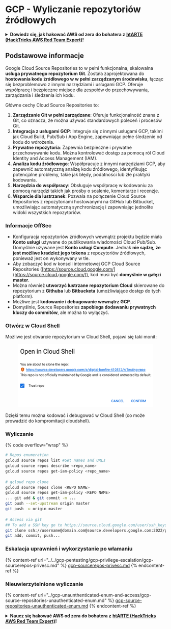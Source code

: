 # GCP - Wyliczanie repozytoriów źródłowych

<details>

<summary><strong>Dowiedz się, jak hakować AWS od zera do bohatera z</strong> <a href="https://training.hacktricks.xyz/courses/arte"><strong>htARTE (HackTricks AWS Red Team Expert)</strong></a><strong>!</strong></summary>

Inne sposoby wsparcia HackTricks:

* Jeśli chcesz zobaczyć swoją **firmę reklamowaną w HackTricks** lub **pobrać HackTricks w formacie PDF**, sprawdź [**PLAN SUBSKRYPCJI**](https://github.com/sponsors/carlospolop)!
* Zdobądź [**oficjalne gadżety PEASS & HackTricks**](https://peass.creator-spring.com)
* Odkryj [**Rodzinę PEASS**](https://opensea.io/collection/the-peass-family), naszą kolekcję ekskluzywnych [**NFT**](https://opensea.io/collection/the-peass-family)
* **Dołącz do** 💬 [**grupy Discord**](https://discord.gg/hRep4RUj7f) lub [**grupy telegramowej**](https://t.me/peass) lub **śledź** mnie na **Twitterze** 🐦 [**@carlospolopm**](https://twitter.com/carlospolopm)**.**
* **Podziel się swoimi sztuczkami hakerskimi, przesyłając PR-y do** [**HackTricks**](https://github.com/carlospolop/hacktricks) i [**HackTricks Cloud**](https://github.com/carlospolop/hacktricks-cloud) github repos.

</details>

## Podstawowe informacje <a href="#reviewing-cloud-git-repositories" id="reviewing-cloud-git-repositories"></a>

Google Cloud Source Repositories to w pełni funkcjonalna, skalowalna **usługa prywatnego repozytorium Git**. Została zaprojektowana do **hostowania kodu źródłowego w w pełni zarządzanym środowisku**, łącząc się bezproblemowo z innymi narzędziami i usługami GCP. Oferuje współpracę i bezpieczne miejsce dla zespołów do przechowywania, zarządzania i śledzenia ich kodu.

Główne cechy Cloud Source Repositories to:

1. **Zarządzanie Git w pełni zarządzane**: Oferuje funkcjonalność znana z Git, co oznacza, że można używać standardowych poleceń i procesów Git.
2. **Integracja z usługami GCP**: Integruje się z innymi usługami GCP, takimi jak Cloud Build, Pub/Sub i App Engine, zapewniając pełne śledzenie od kodu do wdrożenia.
3. **Prywatne repozytoria**: Zapewnia bezpieczne i prywatne przechowywanie kodu. Można kontrolować dostęp za pomocą ról Cloud Identity and Access Management (IAM).
4. **Analiza kodu źródłowego**: Współpracuje z innymi narzędziami GCP, aby zapewnić automatyczną analizę kodu źródłowego, identyfikując potencjalne problemy, takie jak błędy, podatności lub złe praktyki kodowania.
5. **Narzędzia do współpracy**: Obsługuje współpracę w kodowaniu za pomocą narzędzi takich jak prośby o scalenie, komentarze i recenzje.
6. **Wsparcie dla lustrzanek**: Pozwala na połączenie Cloud Source Repositories z repozytoriami hostowanymi na GitHub lub Bitbucket, umożliwiając automatyczną synchronizację i zapewniając jednolite widoki wszystkich repozytoriów.

### Informacje OffSec <a href="#reviewing-cloud-git-repositories" id="reviewing-cloud-git-repositories"></a>

* Konfiguracja repozytoriów źródłowych wewnątrz projektu będzie miała **Konto usługi** używane do publikowania wiadomości Cloud Pub/Sub. Domyślnie używane jest **Konto usługi Compute**. Jednak **nie sądzę, że jest możliwe kradzież jego tokena** z repozytoriów źródłowych, ponieważ jest on wykonywany w tle.
* Aby zobaczyć kod w konsoli internetowej GCP Cloud Source Repositories ([https://source.cloud.google.com/](https://source.cloud.google.com/)), kod musi być **domyślnie w gałęzi master**.
* Można również **utworzyć lustrzane repozytorium Cloud** skierowane do repozytorium z **Githuba** lub **Bitbucketa** (umożliwiające dostęp do tych platform).
* Możliwe jest **kodowanie i debugowanie wewnątrz GCP**.
* Domyślnie, Source Repositories **zapobiega dodawaniu prywatnych kluczy do commitów**, ale można to wyłączyć.

### Otwórz w Cloud Shell

Możliwe jest otwarcie repozytorium w Cloud Shell, pojawi się taki monit:

<figure><img src="../../../.gitbook/assets/image (136).png" alt=""><figcaption></figcaption></figure>

Dzięki temu można kodować i debugować w Cloud Shell (co może prowadzić do kompromitacji cloudshell).

### Wyliczanie

{% code overflow="wrap" %}
```bash
# Repos enumeration
gcloud source repos list #Get names and URLs
gcloud source repos describe <repo_name>
gcloud source repos get-iam-policy <repo_name>

# gcloud repo clone
gcloud source repos clone <REPO NAME>
gcloud source repos get-iam-policy <REPO NAME>
... git add & git commit -m ...
git push --set-upstream origin master
git push -u origin master

# Access via git
## To add a SSH key go to https://source.cloud.google.com/user/ssh_keys (no gcloud command)
git clone ssh://username@domain.com@source.developers.google.com:2022/p/<proj-name>/r/<repo-name>
git add, commit, push...
```
### Eskalacja uprawnień i wykorzystanie po włamaniu

{% content-ref url="../../gcp-pentesting/gcp-privilege-escalation/gcp-sourcerepos-privesc.md" %}
[gcp-sourcerepos-privesc.md](../../gcp-pentesting/gcp-privilege-escalation/gcp-sourcerepos-privesc.md)
{% endcontent-ref %}

### Nieuwierzytelnione wyliczanie

{% content-ref url="../gcp-unaunthenticated-enum-and-access/gcp-source-repositories-unauthenticated-enum.md" %}
[gcp-source-repositories-unauthenticated-enum.md](../gcp-unaunthenticated-enum-and-access/gcp-source-repositories-unauthenticated-enum.md)
{% endcontent-ref %}

<details>

<summary><strong>Naucz się hakować AWS od zera do bohatera z</strong> <a href="https://training.hacktricks.xyz/courses/arte"><strong>htARTE (HackTricks AWS Red Team Expert)</strong></a><strong>!</strong></summary>

Inne sposoby wsparcia HackTricks:

* Jeśli chcesz zobaczyć swoją **firmę reklamowaną w HackTricks** lub **pobrać HackTricks w formacie PDF**, sprawdź [**PLAN SUBSKRYPCJI**](https://github.com/sponsors/carlospolop)!
* Zdobądź [**oficjalne gadżety PEASS & HackTricks**](https://peass.creator-spring.com)
* Odkryj [**Rodzinę PEASS**](https://opensea.io/collection/the-peass-family), naszą kolekcję ekskluzywnych [**NFT**](https://opensea.io/collection/the-peass-family)
* **Dołącz do** 💬 [**grupy Discord**](https://discord.gg/hRep4RUj7f) lub [**grupy telegramowej**](https://t.me/peass) lub **śledź** mnie na **Twitterze** 🐦 [**@carlospolopm**](https://twitter.com/carlospolopm)**.**
* **Podziel się swoimi sztuczkami hakerskimi, przesyłając PR-y do** [**HackTricks**](https://github.com/carlospolop/hacktricks) i [**HackTricks Cloud**](https://github.com/carlospolop/hacktricks-cloud) github repos.

</details>
